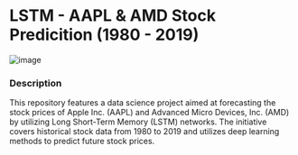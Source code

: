 # LSTM - AAPL & AMD Stock Predicition (1980 - 2019)

![image](https://github.com/user-attachments/assets/4081ebda-de3e-4138-964f-dfbc7ae98869)
### Description
This repository features a data science project aimed at forecasting the stock prices of Apple Inc. (AAPL) and Advanced Micro Devices, Inc. (AMD) by utilizing Long Short-Term Memory (LSTM) networks. The initiative covers historical stock data from 1980 to 2019 and utilizes deep learning methods to predict future stock prices.

